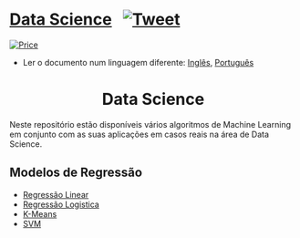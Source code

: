 # [Data Science](https://paulolima.xyz/) &nbsp; [![Tweet](https://img.shields.io/twitter/url/http/shields.io.svg?style=social)](https://twitter.com/intent/tweet?text=Start%20your%20projects%20faster%20with%20these%20amazing%20projects&url=https://paulolima.xyz/&via=paulolima18&hashtags=coding,c++,python,java,android,developers) &nbsp;

[![Price](https://img.shields.io/badge/price-FREE-0098f7.svg)](https://github.com/froala/design-blocks/blob/master/LICENSE)

* Ler o documento num linguagem diferente: [Inglês](README.md), [Português](README.pt.md)

<div align="center">
	<h1><strong>Data Science</strong></h1>
</div>

Neste repositório estão disponíveis vários algoritmos de Machine Learning em conjunto com as suas aplicações em casos reais na área de Data Science.

## Modelos de Regressão

  * [Regressão Linear](/LinearRegression)
  * [Regressão Logistica](/LogisticRegression)
  * [K-Means](/K-Means)
  * [SVM](/SVM)